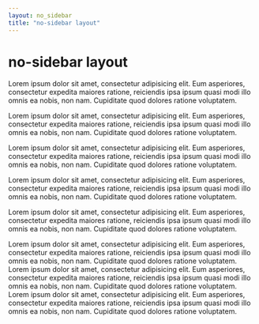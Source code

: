 ```yaml
---
layout: no_sidebar
title: "no-sidebar layout"
---
```


# no-sidebar layout


Lorem ipsum dolor sit amet, consectetur adipisicing elit. Eum asperiores, consectetur expedita maiores ratione, reiciendis ipsa ipsum quasi modi illo omnis ea nobis, non nam. Cupiditate quod dolores ratione voluptatem.

Lorem ipsum dolor sit amet, consectetur adipisicing elit. Eum asperiores, consectetur expedita maiores ratione, reiciendis ipsa ipsum quasi modi illo omnis ea nobis, non nam. Cupiditate quod dolores ratione voluptatem.

Lorem ipsum dolor sit amet, consectetur adipisicing elit. Eum asperiores, consectetur expedita maiores ratione, reiciendis ipsa ipsum quasi modi illo omnis ea nobis, non nam. Cupiditate quod dolores ratione voluptatem.

Lorem ipsum dolor sit amet, consectetur adipisicing elit. Eum asperiores, consectetur expedita maiores ratione, reiciendis ipsa ipsum quasi modi illo omnis ea nobis, non nam. Cupiditate quod dolores ratione voluptatem.

Lorem ipsum dolor sit amet, consectetur adipisicing elit. Eum asperiores, consectetur expedita maiores ratione, reiciendis ipsa ipsum quasi modi illo omnis ea nobis, non nam. Cupiditate quod dolores ratione voluptatem.

Lorem ipsum dolor sit amet, consectetur adipisicing elit. Eum asperiores, consectetur expedita maiores ratione, reiciendis ipsa ipsum quasi modi illo omnis ea nobis, non nam. Cupiditate quod dolores ratione voluptatem.
Lorem ipsum dolor sit amet, consectetur adipisicing elit. Eum asperiores, consectetur expedita maiores ratione, reiciendis ipsa ipsum quasi modi illo omnis ea nobis, non nam. Cupiditate quod dolores ratione voluptatem.
Lorem ipsum dolor sit amet, consectetur adipisicing elit. Eum asperiores, consectetur expedita maiores ratione, reiciendis ipsa ipsum quasi modi illo omnis ea nobis, non nam. Cupiditate quod dolores ratione voluptatem.
